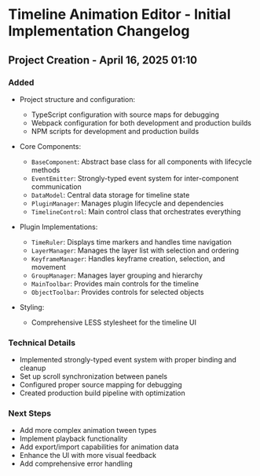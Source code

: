 # Timeline Animation Editor - Initial Implementation Changelog

## Project Creation - April 16, 2025 01:10

### Added
- Project structure and configuration:
  - TypeScript configuration with source maps for debugging
  - Webpack configuration for both development and production builds
  - NPM scripts for development and production builds

- Core Components:
  - `BaseComponent`: Abstract base class for all components with lifecycle methods
  - `EventEmitter`: Strongly-typed event system for inter-component communication
  - `DataModel`: Central data storage for timeline state
  - `PluginManager`: Manages plugin lifecycle and dependencies
  - `TimelineControl`: Main control class that orchestrates everything

- Plugin Implementations:
  - `TimeRuler`: Displays time markers and handles time navigation
  - `LayerManager`: Manages the layer list with selection and ordering
  - `KeyframeManager`: Handles keyframe creation, selection, and movement
  - `GroupManager`: Manages layer grouping and hierarchy
  - `MainToolbar`: Provides main controls for the timeline
  - `ObjectToolbar`: Provides controls for selected objects

- Styling:
  - Comprehensive LESS stylesheet for the timeline UI

### Technical Details
- Implemented strongly-typed event system with proper binding and cleanup
- Set up scroll synchronization between panels
- Configured proper source mapping for debugging
- Created production build pipeline with optimization

### Next Steps
- Add more complex animation tween types
- Implement playback functionality
- Add export/import capabilities for animation data
- Enhance the UI with more visual feedback
- Add comprehensive error handling
